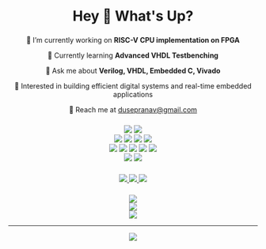 <h1 align="center">Hey 👋 What's Up?</h1>

###

<!-- About Me -->
<div align="center">
  <p>🔬 I’m currently working on <strong>RISC-V CPU implementation on FPGA</strong></p>
  <p>🌱 Currently learning <strong>Advanced VHDL Testbenching</strong></p>
  <p>💬 Ask me about <strong>Verilog, VHDL, Embedded C, Vivado</strong></p>
  <p>🧠 Interested in building efficient digital systems and real-time embedded applications</p>
  <p>📧 Reach me at <a href="mailto:dusepranav@gmail.com">dusepranav@gmail.com</a></p>
</div>

###

<!-- Skills -->
<div align="center">
  <!-- HDL -->
  <img src="https://img.shields.io/badge/Verilog%20HDL-blue?style=for-the-badge&logo=verilog&logoColor=white" />
  <img src="https://img.shields.io/badge/VHDL-gray?style=for-the-badge&logo=fpga&logoColor=white" />
  </div>
<div align="center">
  <!-- Programming Languages -->
  <img src="https://img.shields.io/badge/c-%2300599C.svg?style=for-the-badge&logo=c&logoColor=white" />
  <img src="https://img.shields.io/badge/c++-%2300599C.svg?style=for-the-badge&logo=c%2B%2B&logoColor=white" />
  <img src="https://img.shields.io/badge/python-3670A0?style=for-the-badge&logo=python&logoColor=ffdd54" />
  <img src="https://img.shields.io/badge/STM32-03234B?style=for-the-badge&logo=stmicroelectronics&logoColor=white" />
  </div>
<div align="center">
  <!-- IDEs & Tools -->
  <img src="https://img.shields.io/badge/Vivado_Design%20Suite-yellow?style=for-the-badge&logo=xilinx&logoColor=white" />
  <img src="https://img.shields.io/badge/ModelSim-EDA-118fdd?style=for-the-badge" />
  <img src="https://img.shields.io/badge/Keil_uVision-blue?style=for-the-badge" />
  <img src="https://img.shields.io/badge/Arduino-00979D?style=for-the-badge&logo=arduino&logoColor=white" />
  <img src="https://img.shields.io/badge/MATLAB-0076A8?style=for-the-badge&logoColor=white" />
  </div>
<div align="center">
  <!-- Version Control -->
  <img src="https://img.shields.io/badge/git-%23F05033.svg?style=for-the-badge&logo=git&logoColor=white" />
  <img src="https://img.shields.io/badge/github-%23121011.svg?style=for-the-badge&logo=github&logoColor=white" />
</div>

###

<!-- Socials -->
<div align="center">
  <a href="https://instagram.com/pranav_duse">
    <img src="https://img.shields.io/badge/Instagram-%23E4405F.svg?logo=Instagram&logoColor=white&style=for-the-badge" />
  </a>
  <a href="https://www.linkedin.com/in/pranav-duse-20034227a">
    <img src="https://img.shields.io/badge/LinkedIn-%230077B5.svg?logo=linkedin&logoColor=white&style=for-the-badge" />
  </a>
  <a href="mailto:dusepranav@gmail.com">
    <img src="https://img.shields.io/badge/Email-D14836?logo=gmail&logoColor=white&style=for-the-badge" />
  </a>
</div>

###

<!-- GitHub Stats -->
<div align="center">
  <img src="https://github-readme-stats.vercel.app/api?username=crypticbeast-zip&theme=github_dark&hide_border=false&include_all_commits=false&count_private=false" /><br/>
  <img src="https://nirzak-streak-stats.vercel.app/?user=crypticbeast-zip&theme=github_dark&hide_border=false" /><br/>
  <img src="https://github-readme-stats.vercel.app/api/top-langs/?username=crypticbeast-zip&theme=github_dark&hide_border=false&include_all_commits=false&count_private=false&layout=compact" />
</div>

---

<!-- Visitor Counter -->
<div align="center">
  <a href="https://visitcount.itsvg.in">
    <img src="https://visitcount.itsvg.in/api?id=crypticbeast-zip&icon=0&color=0" />
  </a>
</div>

